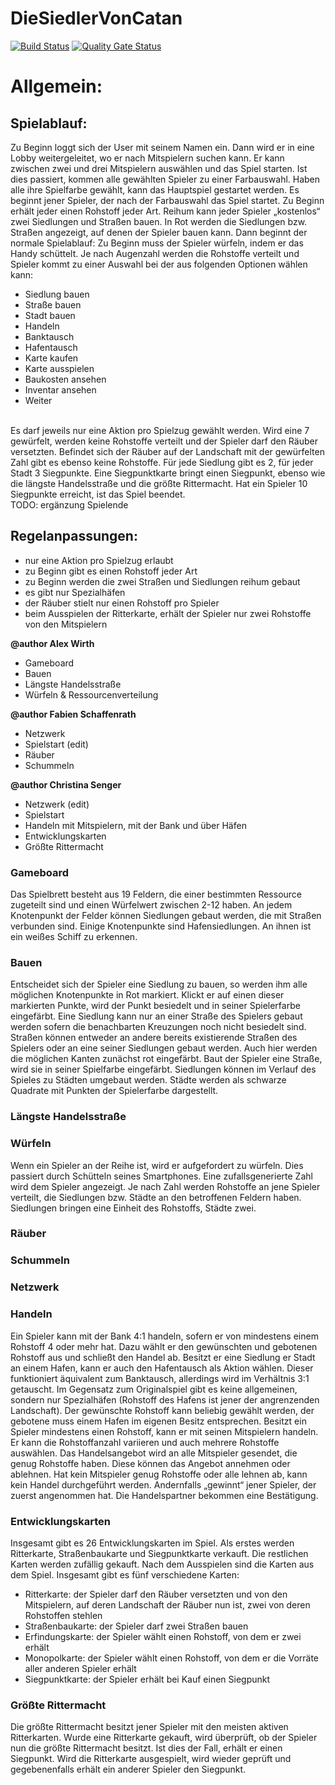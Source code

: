 # DieSiedlerVonCatan

[![Build Status](https://travis-ci.com/AlexWirthAAU/DieSiedlerVonCatan.svg?branch=master)](https://travis-ci.com/AlexWirthAAU/DieSiedlerVonCatan)
[![Quality Gate Status](https://sonarcloud.io/api/project_badges/measure?project=DieSiedlerVonCatan&metric=alert_status)](https://sonarcloud.io/dashboard?id=DieSiedlerVonCatan)

# Allgemein: 
## Spielablauf:
Zu Beginn loggt sich der User mit seinem Namen ein. Dann wird er in eine Lobby weitergeleitet, wo er nach Mitspielern suchen kann. Er kann zwischen zwei und drei Mitspielern auswählen und das Spiel starten. Ist dies passiert, kommen alle gewählten Spieler zu einer Farbauswahl. Haben alle ihre Spielfarbe gewählt, kann das Hauptspiel gestartet werden. Es beginnt jener Spieler, der nach der Farbauswahl das Spiel startet. Zu Beginn erhält jeder einen Rohstoff jeder Art. Reihum kann jeder Spieler „kostenlos“ zwei Siedlungen und Straßen bauen. In Rot werden die Siedlungen bzw. Straßen angezeigt, auf denen der Spieler bauen kann. Dann beginnt der normale Spielablauf: Zu Beginn muss der Spieler würfeln, indem er das Handy schüttelt. Je nach Augenzahl werden die Rohstoffe verteilt und Spieler kommt zu einer Auswahl bei der aus folgenden Optionen wählen kann: 

  * Siedlung bauen 
  * Straße bauen 
  * Stadt bauen 
  * Handeln 
  * Banktausch 
  * Hafentausch 
  * Karte kaufen 
  * Karte ausspielen 
  * Baukosten ansehen 
  * Inventar ansehen 
  * Weiter 

\
Es darf jeweils nur eine Aktion pro Spielzug gewählt werden. Wird eine 7 gewürfelt, werden keine Rohstoffe verteilt und der Spieler darf den Räuber versetzten. Befindet sich der Räuber auf der Landschaft mit der gewürfelten Zahl gibt es ebenso keine Rohstoffe. Für jede Siedlung gibt es 2, für jeder Stadt 3 Siegpunkte. Eine Siegpunktkarte bringt einen Siegpunkt, ebenso wie die längste Handelsstraße und die größte Rittermacht. Hat ein Spieler 10 Siegpunkte erreicht, ist das Spiel beendet. \
TODO: ergänzung Spielende

## Regelanpassungen:
* nur eine Aktion pro Spielzug erlaubt
* zu Beginn gibt es einen Rohstoff jeder Art 
* zu Beginn werden die zwei Straßen und Siedlungen reihum gebaut
* es gibt nur Spezialhäfen
* der Räuber stielt nur einen Rohstoff pro Spieler
* beim Ausspielen der Ritterkarte, erhält der Spieler nur zwei Rohstoffe von den Mitspielern

**@author Alex Wirth**
* Gameboard
* Bauen
* Längste Handelsstraße
* Würfeln & Ressourcenverteilung

**@author Fabien Schaffenrath**
* Netzwerk
* Spielstart (edit)
* Räuber
* Schummeln

**@author Christina Senger**
* Netzwerk (edit)
* Spielstart
* Handeln mit Mitspielern, mit der Bank und über Häfen
* Entwicklungskarten
* Größte Rittermacht

### Gameboard
Das Spielbrett besteht aus 19 Feldern, die einer bestimmten Ressource zugeteilt sind und einen Würfelwert zwischen 2-12 haben. An jedem Knotenpunkt der Felder können Siedlungen gebaut werden, die mit Straßen verbunden sind. Einige Knotenpunkte sind Hafensiedlungen. An ihnen ist ein weißes Schiff zu erkennen. 
### Bauen
Entscheidet sich der Spieler eine Siedlung zu bauen, so werden ihm alle möglichen Knotenpunkte in Rot markiert. Klickt er auf einen dieser markierten Punkte, wird der Punkt besiedelt und in seiner Spielerfarbe eingefärbt. Eine Siedlung kann nur an einer Straße des Spielers gebaut werden sofern die benachbarten Kreuzungen noch nicht besiedelt sind.
Straßen können entweder an andere bereits existierende Straßen des Spielers oder an eine seiner Siedlungen gebaut werden. Auch hier werden die möglichen Kanten zunächst rot eingefärbt. Baut der Spieler eine Straße, wird sie in seiner Spielfarbe eingefärbt.
Siedlungen können im Verlauf des Spieles zu Städten umgebaut werden. Städte werden als schwarze Quadrate mit Punkten der Spielerfarbe dargestellt.
### Längste Handelsstraße

### Würfeln
Wenn ein Spieler an der Reihe ist, wird er aufgefordert zu würfeln. Dies passiert durch Schütteln seines Smartphones. Eine zufallsgenerierte Zahl wird dem Spieler angezeigt.
Je nach Zahl werden Rohstoffe an jene Spieler verteilt, die Siedlungen bzw. Städte an den betroffenen Feldern haben. Siedlungen bringen eine Einheit des Rohstoffs, Städte zwei.
### Räuber 

### Schummeln

### Netzwerk

### Handeln
Ein Spieler kann mit der Bank 4:1 handeln, sofern er von mindestens einem Rohstoff 4 oder mehr hat. Dazu wählt er den gewünschten und gebotenen Rohstoff aus und schließt den Handel ab. 
Besitzt er eine Siedlung er Stadt an einem Hafen, kann er auch den Hafentausch als Aktion wählen. Dieser funktioniert äquivalent zum Banktausch, allerdings wird im Verhältnis 3:1 getauscht. Im Gegensatz zum Originalspiel gibt es keine allgemeinen, sondern nur Spezialhäfen (Rohstoff des Hafens ist jener der angrenzenden Landschaft).  Der gewünschte Rohstoff kann beliebig gewählt werden, der gebotene muss einem Hafen im eigenen Besitz entsprechen.
Besitzt ein Spieler mindestens einen Rohstoff, kann er mit seinen Mitspielern handeln. Er kann die Rohstoffanzahl variieren und auch mehrere Rohstoffe auswählen. Das Handelsangebot wird an alle Mitspieler gesendet, die genug Rohstoffe haben. Diese können das Angebot annehmen oder ablehnen. Hat kein Mitspieler genug Rohstoffe oder alle lehnen ab, kann kein Handel durchgeführt werden. Andernfalls „gewinnt“ jener Spieler, der zuerst angenommen hat. Die Handelspartner bekommen eine Bestätigung.

### Entwicklungskarten
Insgesamt gibt es 26 Entwicklungskarten im Spiel. Als erstes werden Ritterkarte, Straßenbaukarte und Siegpunktkarte verkauft. Die restlichen Karten werden zufällig gekauft. Nach dem Ausspielen sind die Karten aus dem Spiel. Insgesamt gibt es fünf verschiedene Karten:
* Ritterkarte: der Spieler darf den Räuber versetzten und von den Mitspielern, auf deren Landschaft der Räuber nun ist, zwei von deren Rohstoffen stehlen
* Straßenbaukarte: der Spieler darf zwei Straßen bauen 
* Erfindungskarte: der Spieler wählt einen Rohstoff, von dem er zwei erhält
* Monopolkarte: der Spieler wählt einen Rohstoff, von dem er die Vorräte aller anderen Spieler erhält
* Siegpunktkarte: der Spieler erhält bei Kauf einen Siegpunkt

### Größte Rittermacht
Die größte Rittermacht besitzt jener Spieler mit den meisten aktiven Ritterkarten. Wurde eine Ritterkarte gekauft, wird überprüft, ob der Spieler nun die größte Rittermacht besitzt. Ist dies der Fall, erhält er einen Siegpunkt. Wird die Ritterkarte ausgespielt, wird wieder geprüft und gegebenenfalls erhält ein anderer Spieler den Siegpunkt.
